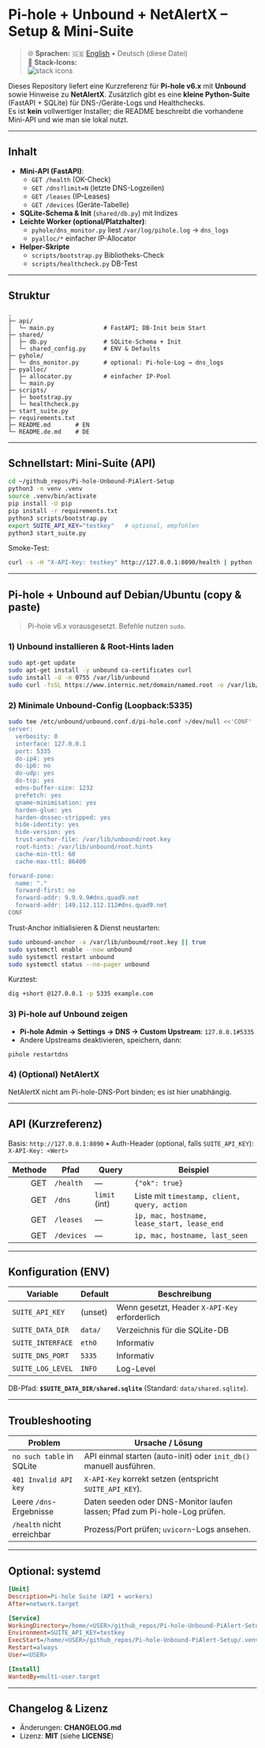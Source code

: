 # Pi-hole + Unbound + NetAlertX – Setup & Mini-Suite

> 🌐 **Sprachen:** 🇬🇧 [English](README.md) • Deutsch (diese Datei)  
> 🧰 **Stack-Icons:**  
> <img src="https://skillicons.dev/icons?i=linux,debian,ubuntu,raspberrypi,bash,python,fastapi,sqlite,docker" alt="stack icons" />

Dieses Repository liefert eine Kurzreferenz für **Pi-hole v6.x** mit **Unbound** sowie Hinweise zu **NetAlertX**. Zusätzlich gibt es eine **kleine Python-Suite** (FastAPI + SQLite) für DNS-/Geräte-Logs und Healthchecks.  
Es ist **kein** vollwertiger Installer; die README beschreibt die vorhandene Mini-API und wie man sie lokal nutzt.

---

## Inhalt

* **Mini-API (FastAPI)**:
  * `GET /health` (OK-Check)
  * `GET /dns?limit=N` (letzte DNS-Logzeilen)
  * `GET /leases` (IP-Leases)
  * `GET /devices` (Geräte-Tabelle)
* **SQLite-Schema & Init** (`shared/db.py`) mit Indizes
* **Leichte Worker (optional/Platzhalter)**:
  * `pyhole/dns_monitor.py` liest `/var/log/pihole.log` → `dns_logs`
  * `pyalloc/*` einfacher IP-Allocator
* **Helper-Skripte**
  * `scripts/bootstrap.py` Bibliotheks-Check
  * `scripts/healthcheck.py` DB-Test

---

## Struktur

~~~text
.
├─ api/
│  └─ main.py              # FastAPI; DB-Init beim Start
├─ shared/
│  ├─ db.py                # SQLite-Schema + Init
│  └─ shared_config.py     # ENV & Defaults
├─ pyhole/
│  └─ dns_monitor.py       # optional: Pi-hole-Log → dns_logs
├─ pyalloc/
│  ├─ allocator.py         # einfacher IP-Pool
│  └─ main.py
├─ scripts/
│  ├─ bootstrap.py
│  └─ healthcheck.py
├─ start_suite.py
├─ requirements.txt
├─ README.md       # EN
└─ README.de.md    # DE
~~~

---

## Schnellstart: Mini-Suite (API)

~~~bash
cd ~/github_repos/Pi-hole-Unbound-PiAlert-Setup
python3 -m venv .venv
source .venv/bin/activate
pip install -U pip
pip install -r requirements.txt
python3 scripts/bootstrap.py
export SUITE_API_KEY="testkey"   # optional, empfohlen
python3 start_suite.py
~~~

Smoke-Test:

~~~bash
curl -s -H "X-API-Key: testkey" http://127.0.0.1:8090/health | python -m json.tool
~~~

---

## Pi-hole + Unbound auf Debian/Ubuntu (copy & paste)

> Pi-hole v6.x vorausgesetzt. Befehle nutzen `sudo`.

### 1) Unbound installieren & Root-Hints laden

~~~bash
sudo apt-get update
sudo apt-get install -y unbound ca-certificates curl
sudo install -d -m 0755 /var/lib/unbound
sudo curl -fsSL https://www.internic.net/domain/named.root -o /var/lib/unbound/root.hints
~~~

### 2) Minimale Unbound-Config (Loopback:5335)

~~~bash
sudo tee /etc/unbound/unbound.conf.d/pi-hole.conf >/dev/null <<'CONF'
server:
  verbosity: 0
  interface: 127.0.0.1
  port: 5335
  do-ip4: yes
  do-ip6: no
  do-udp: yes
  do-tcp: yes
  edns-buffer-size: 1232
  prefetch: yes
  qname-minimisation: yes
  harden-glue: yes
  harden-dnssec-stripped: yes
  hide-identity: yes
  hide-version: yes
  trust-anchor-file: /var/lib/unbound/root.key
  root-hints: /var/lib/unbound/root.hints
  cache-min-ttl: 60
  cache-max-ttl: 86400

forward-zone:
  name: "."
  forward-first: no
  forward-addr: 9.9.9.9#dns.quad9.net
  forward-addr: 149.112.112.112#dns.quad9.net
CONF
~~~

Trust-Anchor initialisieren & Dienst neustarten:

~~~bash
sudo unbound-anchor -a /var/lib/unbound/root.key || true
sudo systemctl enable --now unbound
sudo systemctl restart unbound
sudo systemctl status --no-pager unbound
~~~

Kurztest:

~~~bash
dig +short @127.0.0.1 -p 5335 example.com
~~~

### 3) Pi-hole auf Unbound zeigen

* **Pi-hole Admin → Settings → DNS → Custom Upstream**: `127.0.0.1#5335`
* Andere Upstreams deaktivieren, speichern, dann:

~~~bash
pihole restartdns
~~~

### 4) (Optional) NetAlertX

NetAlertX nicht am Pi-hole-DNS-Port binden; es ist hier unabhängig.

---

## API (Kurzreferenz)

Basis: `http://127.0.0.1:8090` • Auth-Header (optional, falls `SUITE_API_KEY`): `X-API-Key: <Wert>`

| Methode | Pfad       | Query         | Beispiel                                     |
| ------: | ---------- | ------------- | -------------------------------------------- |
|     GET | `/health`  | —             | `{"ok": true}`                               |
|     GET | `/dns`     | `limit` (int) | Liste mit `timestamp, client, query, action` |
|     GET | `/leases`  | —             | `ip, mac, hostname, lease_start, lease_end`  |
|     GET | `/devices` | —             | `ip, mac, hostname, last_seen`               |

---

## Konfiguration (ENV)

| Variable          | Default | Beschreibung                                  |
| ----------------- | ------- | --------------------------------------------- |
| `SUITE_API_KEY`   | (unset) | Wenn gesetzt, Header `X-API-Key` erforderlich |
| `SUITE_DATA_DIR`  | `data/` | Verzeichnis für die SQLite-DB                 |
| `SUITE_INTERFACE` | `eth0`  | Informativ                                    |
| `SUITE_DNS_PORT`  | `5335`  | Informativ                                    |
| `SUITE_LOG_LEVEL` | `INFO`  | Log-Level                                     |

DB-Pfad: **`$SUITE_DATA_DIR/shared.sqlite`** (Standard: `data/shared.sqlite`).

---

## Troubleshooting

| Problem                    | Ursache / Lösung                                                          |
| -------------------------- | ------------------------------------------------------------------------- |
| `no such table` in SQLite  | API einmal starten (auto-init) oder `init_db()` manuell ausführen.        |
| `401 Invalid API key`      | `X-API-Key` korrekt setzen (entspricht `SUITE_API_KEY`).                  |
| Leere `/dns`-Ergebnisse    | Daten seeden oder DNS-Monitor laufen lassen; Pfad zum Pi-hole-Log prüfen. |
| `/health` nicht erreichbar | Prozess/Port prüfen; `uvicorn`-Logs ansehen.                              |

---

## Optional: systemd

~~~ini
[Unit]
Description=Pi-hole Suite (API + workers)
After=network.target

[Service]
WorkingDirectory=/home/<USER>/github_repos/Pi-hole-Unbound-PiAlert-Setup
Environment=SUITE_API_KEY=testkey
ExecStart=/home/<USER>/github_repos/Pi-hole-Unbound-PiAlert-Setup/.venv/bin/python start_suite.py
Restart=always
User=<USER>

[Install]
WantedBy=multi-user.target
~~~

---

## Changelog & Lizenz

* Änderungen: **CHANGELOG.md**
* Lizenz: **MIT** (siehe **LICENSE**)
